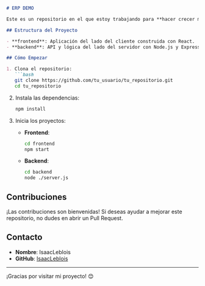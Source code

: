 ```markdown
# ERP DEMO

Este es un repositorio en el que estoy trabajando para **hacer crecer mi portafolio**. Aquí encontrarás proyectos y aplicaciones que desarrollo en mi camino como desarrollador.

## Estructura del Proyecto

- **frontend**: Aplicación del lado del cliente construida con React.
- **backend**: API y lógica del lado del servidor con Node.js y Express.

## Cómo Empezar

1. Clona el repositorio:
   ```bash
   git clone https://github.com/tu_usuario/tu_repositorio.git
   cd tu_repositorio
   ```

2. Instala las dependencias:
   ```bash
   npm install
   ```

3. Inicia los proyectos:
   - **Frontend**:
     ```bash
     cd frontend
     npm start
     ```
   - **Backend**:
     ```bash
     cd backend
     node ./server.js
     ```

## Contribuciones

¡Las contribuciones son bienvenidas! Si deseas ayudar a mejorar este repositorio, no dudes en abrir un Pull Request.

## Contacto

- **Nombre**: IsaacLeblois
- **GitHub**: [IsaacLeblois](https://github.com/IsaacLeblois)

---

¡Gracias por visitar mi proyecto! 😊
```